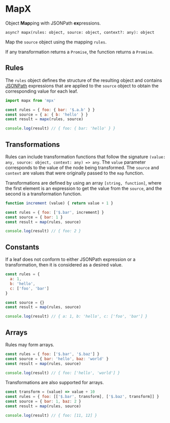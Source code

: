 # MapX

Object **Map**ping with JSONPath **ex**pressions.

`async? mapx(rules: object, source: object, context?: any): object`

Map the `source` object using the mapping `rules`.

If any transformation returns a `Promise`, the function returns a `Promise`.

## Rules

The `rules` object defines the structure of the resulting object and
contains [JSONPath](https://goessner.net/articles/JsonPath/) expressions that are applied to the
`source` object to obtain the corresponding value for each leaf.

```javascript
import mapx from 'mpx'

const rules = { foo: { bar: '$.a.b' } }
const source = { a: { b: 'hello' } }
const result = mapx(rules, source)

console.log(result) // { foo: { bar: 'hello' } }
```

## Transformations

Rules can include transformation functions that follow the
signature `(value: any, source: object, context: any) => any`. The `value` parameter corresponds to
the value of the node being transformed. The `source` and `context` are values that were originally
passed to the `map` function.

Transformations are defined by using an array `[string, function]`, where the first element is an
expression to get the value from the `source`, and the second is a transformation function.

```javascript
function increment (value) { return value + 1 }

const rules = { foo: ['$.bar', increment] }
const source = { bar: 1 }
const result = map(rules, source)

console.log(result) // { foo: 2 }
```

## Constants

If a leaf does not conform to either JSONPath expression or a transformation, then it is considered
as a desired value.

```javascript
const rules = {
  a: 1,
  b: 'hello',
  c: ['foo', 'bar']
}

const source = {}
const result = map(rules, source)

console.log(result) // { a: 1, b: 'hello', c: ['foo', 'bar'] }
```

## Arrays

Rules may form arrays.

```javascript
const rules = { foo: ['$.bar', '$.baz'] }
const source = { bar: 'hello', baz: 'world' }
const result = map(rules, source)

console.log(result) // { foo: ['hello', 'world'] }
```

Transformations are also supported for arrays.

```javascript
const transform = (value) => value + 10
const rules = { foo: [['$.bar', transform], ['$.baz', transform]] }
const source = { bar: 1, baz: 2 }
const result = map(rules, source)

console.log(result) // { foo: [11, 12] }
```
